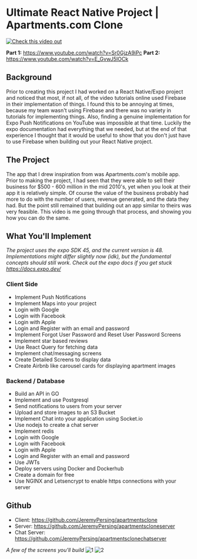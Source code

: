 # Ultimate React Native Project | Apartments.com Clone

[![Check this video out](https://user-images.githubusercontent.com/34422870/236663721-883e273d-29a6-4f79-aed9-f8f3c292e19c.png)](https://www.youtube.com/watch?v=Sr0GjzA9iPc)

**Part 1:** https://www.youtube.com/watch?v=Sr0GjzA9iPc
**Part 2:** https://www.youtube.com/watch?v=E_GvwJ5IOCk

## Background
Prior to creating this project I had worked on a React Native/Expo project and noticed that most, if not all, of the video tutorials online used Firebase in their implementation of things. I found this to be annoying at times, because my team wasn't using Firebase and there was no variety in tutorials for implementing things. Also, finding a genuine implementation for Expo Push Notifications on YouTube was impossible at that time. Luckily the expo documentation had everything that we needed, but at the end of that experience I thought that it would be useful to show that you don't just have to use Firebase when building out your React Native project.

## The Project
The app that I drew inspiration from was Apartments.com's mobile app. Prior to making the project, I had seen that they were able to sell their business for $500 - 600 million in the mid 2010's, yet when you look at their app it is relatively simple. Of course the value of the business probably had more to do with the number of users, revenue generated, and the data they had. But the point still remained that building out an app similar to theirs was very feasible. This video is me going through that process, and showing you how you can do the same.

## What You'll Implement
_The project uses the expo SDK 45, and the current version is 48. Implementations might differ slightly now (idk), but the fundamental concepts should still work. Check out the expo docs if you get stuck https://docs.expo.dev/_

### Client Side
- Implement Push Notifications
- Implement Maps into your project
- Login with Google
- Login with Facebook
- Login with Apple
- Login and Register with an email and password
- Implement Forgot User Password and Reset User Password Screens
- Implement star based reviews
- Use React Query for fetching data
- Implement chat/messaging screens
- Create Detailed Screens to display data
- Create Airbnb like carousel cards for displaying apartment images

### Backend / Database
- Build an API in GO
- Implement and use Postgresql
- Send notifications to users from your server
- Upload and store images to an S3 Bucket
- Implement Chat into your application using Socket.io
- Use nodejs to create a chat server
- Implement redis
- Login with Google
- Login with Facebook
- Login with Apple
- Login and Register with an email and password
- Use JWTs
- Deploy servers using Docker and Dockerhub
- Create a domain for free 
- Use NGINX and Letsencrypt to enable https connections with your server

## Github
- Client: https://github.com/JeremyPersing/apartmentsclone
- Server: https://github.com/JeremyPersing/apartmentscloneserver
- Chat Server: https://github.com/JeremyPersing/apartmentsclonechatserver

_A few of the screens you'll build_
![1](https://user-images.githubusercontent.com/34422870/236635898-118a242f-9973-4b5a-be0c-9b74c90ffb04.png)
![2](https://user-images.githubusercontent.com/34422870/236635894-cdf6b98c-f9c2-4d9e-ab6b-63d3d71ba642.png)

